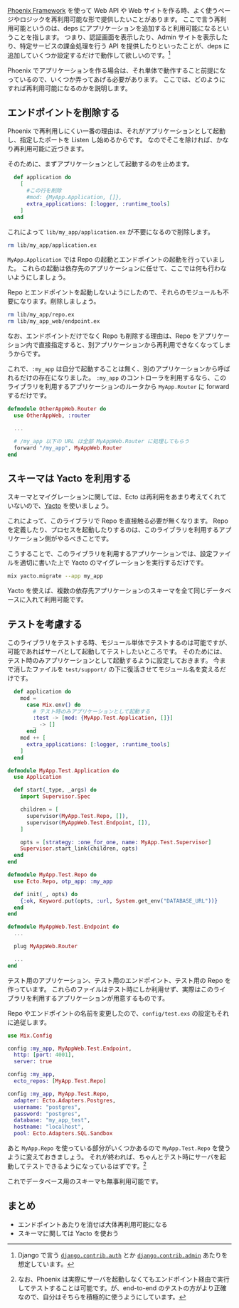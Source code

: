 [Phoenix Framework](http://phoenixframework.org/) を使って Web API や Web サイトを作る時、よく使うページやロジックを再利用可能な形で提供したいことがあります。
ここで言う再利用可能というのは、deps にアプリケーションを追加すると利用可能になるということを指します。
つまり、認証画面を表示したり、Admin サイトを表示したり、特定サービスの課金処理を行う API を提供したりといったことが、deps に追加していくつか設定するだけで動作して欲しいのです。[^1]

[^1]: Django で言う [`django.contrib.auth`](https://docs.djangoproject.com/en/1.11/ref/contrib/auth/) とか [`django.contrib.admin`](https://docs.djangoproject.com/en/1.11/ref/contrib/admin/) あたりを想定しています。

Phoenix でアプリケーションを作る場合は、それ単体で動作すること前提になっているので、いくつか弄ってあげる必要があります。
ここでは、どのようにすれば再利用可能になるのかを説明します。

## エンドポイントを削除する

Phoenix で再利用しにくい一番の理由は、それがアプリケーションとして起動し、指定したポートを Listen し始めるからです。
なのでそこを除ければ、かなり再利用可能に近づきます。

そのために、まずアプリケーションとして起動するのを止めます。

```elixir:mix.exs
  def application do
    [
      #この行を削除
      #mod: {MyApp.Application, []},
      extra_applications: [:logger, :runtime_tools]
    ]
  end
```

これによって `lib/my_app/application.ex` が不要になるので削除します。

```bash
rm lib/my_app/application.ex
```

`MyApp.Application` では Repo の起動とエンドポイントの起動を行っていました。
これらの起動は依存先のアプリケーションに任せて、ここでは何も行わないようにしましょう。

Repo とエンドポイントを起動しないようにしたので、それらのモジュールも不要になります。削除しましょう。

```bash
rm lib/my_app/repo.ex
rm lib/my_app_web/endpoint.ex
```

なお、エンドポイントだけでなく Repo も削除する理由は、Repo をアプリケーション内で直接指定すると、別アプリケーションから再利用できなくなってしまうからです。

これで、`:my_app` は自分で起動することは無く、別のアプリケーションから呼ばれるだけの存在になりました。
`:my_app` のコントローラを利用するなら、このライブラリを利用するアプリケーションのルータから `MyApp.Router` に forward するだけです。

```elixir:lib/other_app_web/router.ex
defmodule OtherAppWeb.Router do
  use OtherAppWeb, :router

  ...

  # /my_app 以下の URL は全部 MyAppWeb.Router に処理してもらう
  forward "/my_app", MyAppWeb.Router
end
```

## スキーマは Yacto を利用する

スキーマとマイグレーションに関しては、Ecto は再利用をあまり考えてくれていないので、[Yacto](https://qiita.com/melpon/items/5c9b0645d5240cd22d0f) を使いましょう。

これによって、このライブラリで Repo を直接触る必要が無くなります。
Repo を定義したり、プロセスを起動したりするのは、このライブラリを利用するアプリケーション側がやるべきことです。

こうすることで、このライブラリを利用するアプリケーションでは、設定ファイルを適切に書いた上で Yacto のマイグレーションを実行するだけです。

```bash
mix yacto.migrate --app my_app
```

Yacto を使えば、複数の依存先アプリケーションのスキーマを全て同じデータベースに入れて利用可能です。

## テストを考慮する

このライブラリをテストする時、モジュール単体でテストするのは可能ですが、可能であればサーバとして起動してテストしたいところです。
そのためには、テスト時のみアプリケーションとして起動するように設定しておきます。
今まで消したファイルを `test/support/` の下に復活させてモジュール名を変えるだけです。

```elixir:mix.exs
  def application do
    mod =
      case Mix.env() do
        # テスト時のみアプリケーションとして起動する
        :test -> [mod: {MyApp.Test.Application, []}]
        _ -> []
      end
    mod ++ [
      extra_applications: [:logger, :runtime_tools]
    ]
  end
```

```elixir:test/support/application.ex
defmodule MyApp.Test.Application do
  use Application

  def start(_type, _args) do
    import Supervisor.Spec

    children = [
      supervisor(MyApp.Test.Repo, []),
      supervisor(MyAppWeb.Test.Endpoint, []),
    ]

    opts = [strategy: :one_for_one, name: MyApp.Test.Supervisor]
    Supervisor.start_link(children, opts)
  end
end
```

```elixir:test/support/repo.ex
defmodule MyApp.Test.Repo do
  use Ecto.Repo, otp_app: :my_app

  def init(_, opts) do
    {:ok, Keyword.put(opts, :url, System.get_env("DATABASE_URL"))}
  end
end
```

```elixir:test/support/endpoint.ex
defmodule MyAppWeb.Test.Endpoint do
  ...

  plug MyAppWeb.Router

  ...
end
```

テスト用のアプリケーション、テスト用のエンドポイント、テスト用の Repo を作っています。
これらのファイルはテスト時にしか利用せず、実際はこのライブラリを利用するアプリケーションが用意するものです。

Repo やエンドポイントの名前を変更したので、`config/test.exs` の設定もそれに追従します。

```elixir:config/test.exs
use Mix.Config

config :my_app, MyAppWeb.Test.Endpoint,
  http: [port: 4001],
  server: true

config :my_app,
  ecto_repos: [MyApp.Test.Repo]

config :my_app, MyApp.Test.Repo,
  adapter: Ecto.Adapters.Postgres,
  username: "postgres",
  password: "postgres",
  database: "my_app_test",
  hostname: "localhost",
  pool: Ecto.Adapters.SQL.Sandbox
```

あと `MyApp.Repo` を使っている部分がいくつかあるので `MyApp.Test.Repo` を使うように変えておきましょう。
それが終われば、ちゃんとテスト時にサーバを起動してテストできるようになっているはずです。[^2]

[^2]: なお、Phoenix は実際にサーバを起動しなくてもエンドポイント経由で実行してテストすることは可能です。が、end-to-end のテストの方がより正確なので、自分はそちらを積極的に使うようにしています。

これでデータベース用のスキーマも無事利用可能です。

## まとめ

- エンドポイントあたりを消せば大体再利用可能になる
- スキーマに関しては Yacto を使おう
